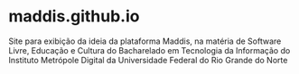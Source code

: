 # maddis.github.io
Site para exibição da ideia da plataforma Maddis, na matéria de Software Livre, Educação e Cultura do Bacharelado em Tecnologia da Informação do Instituto Metrópole Digital da Universidade Federal do Rio Grande do Norte

